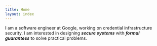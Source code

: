 ```yaml
---
title: Home
layout: index
---
```

I am a software engineer at Google, working on credential infrastructure  
security. I am interested in designing ***secure systems*** with ***formal  
guarantees*** to solve practical problems.
